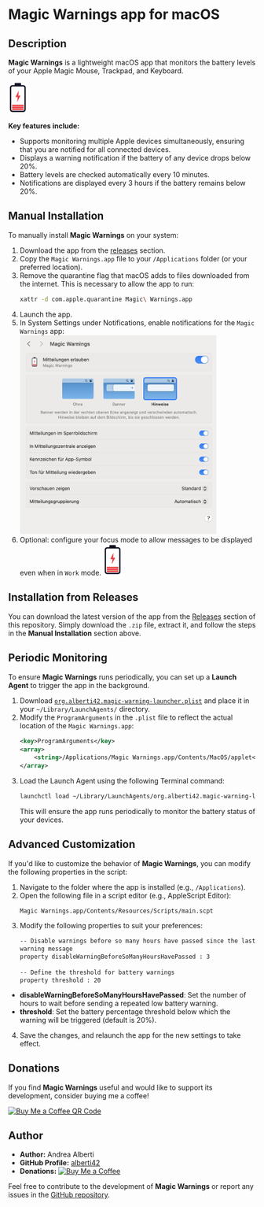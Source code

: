 # Magic Warnings app for macOS

## Description

**Magic Warnings** is a lightweight macOS app that monitors the battery levels of your Apple Magic Mouse, Trackpad, and Keyboard.

[<img src="./Graphics/low_battery_graphics.svg" height=64 alt="Magic Warnings Logo"/>](https://github.com/alberti42/Magic-Warnings/)

**Key features include:**

- Supports monitoring multiple Apple devices simultaneously, ensuring that you are notified for all connected devices.
- Displays a warning notification if the battery of any device drops below 20%.
- Battery levels are checked automatically every 10 minutes.
- Notifications are displayed every 3 hours if the battery remains below 20%.

## Manual Installation

To manually install **Magic Warnings** on your system:

1. Download the app from the [releases](#installation-from-releases) section.
2. Copy the `Magic Warnings.app` file to your `/Applications` folder (or your preferred location).
3. Remove the quarantine flag that macOS adds to files downloaded from the internet. This is necessary to allow the app to run:
   ```bash
   xattr -d com.apple.quarantine Magic\ Warnings.app
   ```
4. Launch the app.
5. In System Settings under Notifications, enable notifications for the `Magic Warnings` app:
   <img src="./Graphics/messages_authorization.jpg" alt="Screenshot settings" style="width:400px;"/>
6. Optional: configure your focus mode to allow messages to be displayed even when in `Work` mode.
	[<img src="./Graphics/low_battery_graphics.svg" height=64 alt="Magic Warnings Logo"/>](https://github.com/alberti42/Magic-Warnings/)

## Installation from Releases

You can download the latest version of the app from the [Releases](https://github.com/alberti42/Magic-Warnings/releases) section of this repository. Simply download the `.zip` file, extract it, and follow the steps in the **Manual Installation** section above.

## Periodic Monitoring

To ensure **Magic Warnings** runs periodically, you can set up a **Launch Agent** to trigger the app in the background.

1. Download [`org.alberti42.magic-warning-launcher.plist`](https://raw.githubusercontent.com/alberti42/Magic-Warnings/main/org.alberti42.magic-warnings-launcher.plist) and place it in your `~/Library/LaunchAgents/` directory.
2. Modify the `ProgramArguments` in the `.plist` file to reflect the actual location of the `Magic Warnings.app`:
   ```xml
   <key>ProgramArguments</key>
   <array>
       <string>/Applications/Magic Warnings.app/Contents/MacOS/applet</string>
   </array>
   ```
3. Load the Launch Agent using the following Terminal command:
   ```bash
   launchctl load ~/Library/LaunchAgents/org.alberti42.magic-warning-launcher.plist
   ```
   This will ensure the app runs periodically to monitor the battery status of your devices.

## Advanced Customization

If you'd like to customize the behavior of **Magic Warnings**, you can modify the following properties in the script:

1. Navigate to the folder where the app is installed (e.g., `/Applications`).
2. Open the following file in a script editor (e.g., AppleScript Editor):
   ```
   Magic Warnings.app/Contents/Resources/Scripts/main.scpt
   ```
3. Modify the following properties to suit your preferences:
   ```applescript
   -- Disable warnings before so many hours have passed since the last warning message
   property disableWarningBeforeSoManyHoursHavePassed : 3

   -- Define the threshold for battery warnings
   property threshold : 20
   ```
- **disableWarningBeforeSoManyHoursHavePassed**: Set the number of hours to wait before sending a repeated low battery warning.
- **threshold**: Set the battery percentage threshold below which the warning will be triggered (default is 20%).
4. Save the changes, and relaunch the app for the new settings to take effect.

## Donations

If you find **Magic Warnings** useful and would like to support its development, consider buying me a coffee!

[<img src="docs/images/buy_me_coffee.png" alt="Buy Me a Coffee QR Code"/>](https://buymeacoffee.com/alberti)

## Author

- **Author:** Andrea Alberti
- **GitHub Profile:** [alberti42](https://github.com/alberti42)
- **Donations:** [![Buy Me a Coffee](https://img.shields.io/badge/Donate-Buy%20Me%20a%20Coffee-orange)](https://buymeacoffee.com/alberti)

Feel free to contribute to the development of **Magic Warnings** or report any issues in the [GitHub repository](https://github.com/alberti42/MagicWarnings/issues).
